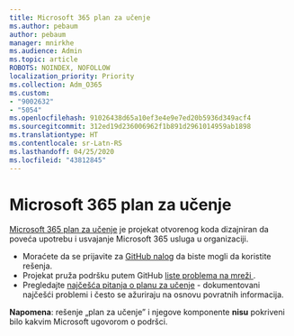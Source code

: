 ```yaml
---
title: Microsoft 365 plan za učenje
ms.author: pebaum
author: pebaum
manager: mnirkhe
ms.audience: Admin
ms.topic: article
ROBOTS: NOINDEX, NOFOLLOW
localization_priority: Priority
ms.collection: Adm_O365
ms.custom:
- "9002632"
- "5054"
ms.openlocfilehash: 91026438d65a10ef3e4e9e7ed20b5936d349acf4
ms.sourcegitcommit: 312ed19d236006962f1b891d2961014959ab1898
ms.translationtype: HT
ms.contentlocale: sr-Latn-RS
ms.lasthandoff: 04/25/2020
ms.locfileid: "43812845"
---
```

# <a name="microsoft-365-learning-pathways"></a>Microsoft 365 plan za učenje

[Microsoft 365 plan za učenje](https://docs.microsoft.com/office365/customlearning/) je projekat otvorenog koda dizajniran da poveća upotrebu i usvajanje Microsoft 365 usluga u organizaciji.

- Moraćete da se prijavite za [GitHub nalog](http://aka.ms/joingithub) da biste mogli da koristite rešenja.
- Projekat pruža podršku putem GitHub [liste problema na mreži ](https://aka.ms/CustomLearningHelp).
- Pregledajte [najčešća pitanja o planu za učenje](https://docs.microsoft.com/office365/customlearning/faq) - dokumentovani najčešći problemi i često se ažuriraju na osnovu povratnih informacija.

**Napomena**: rešenje „plan za učenje” i njegove komponente **nisu** pokriveni bilo kakvim Microsoft ugovorom o podršci.
